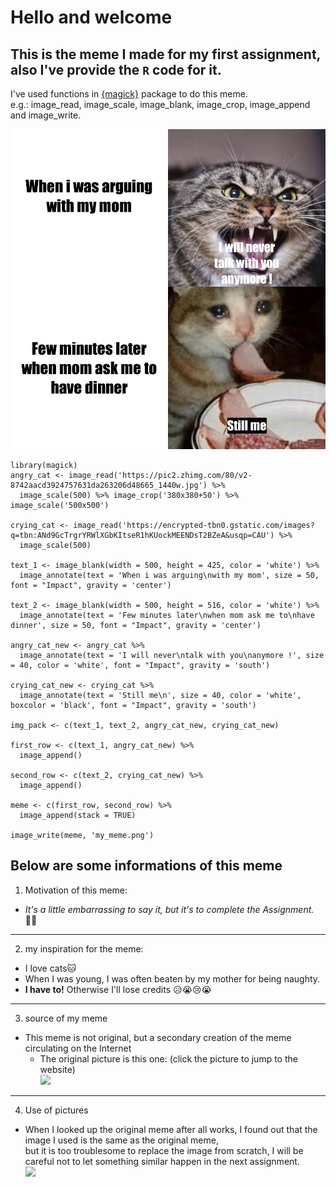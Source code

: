 # Hello and welcome

## This is the meme I made for my first assignment, also I've provide the `R` code for it.

I've used functions in [{magick}](https://cran.r-project.org/web/packages/magick/vignettes/intro.html) package to do this meme.  
e.g.: image_read, image_scale, image_blank, image_crop, image_append and image_write.

![meme](my_meme.png)

```
library(magick)
angry_cat <- image_read('https://pic2.zhimg.com/80/v2-8742aacd3924757631da263206d48665_1440w.jpg') %>%
  image_scale(500) %>% image_crop('380x380+50') %>% image_scale('500x500')
  
crying_cat <- image_read('https://encrypted-tbn0.gstatic.com/images?q=tbn:ANd9GcTrgrYRWlXGbKItseR1hKUockMEENDsT2BZeA&usqp=CAU') %>%
  image_scale(500)

text_1 <- image_blank(width = 500, height = 425, color = 'white') %>%
  image_annotate(text = 'When i was arguing\nwith my mom', size = 50, font = "Impact", gravity = 'center')

text_2 <- image_blank(width = 500, height = 516, color = 'white') %>%
  image_annotate(text = 'Few minutes later\nwhen mom ask me to\nhave dinner', size = 50, font = "Impact", gravity = 'center')

angry_cat_new <- angry_cat %>%
  image_annotate(text = 'I will never\ntalk with you\nanymore !', size = 40, color = 'white', font = "Impact", gravity = 'south')

crying_cat_new <- crying_cat %>%
  image_annotate(text = 'Still me\n', size = 40, color = 'white', boxcolor = 'black', font = "Impact", gravity = 'south')

img_pack <- c(text_1, text_2, angry_cat_new, crying_cat_new)

first_row <- c(text_1, angry_cat_new) %>%
  image_append()
  
second_row <- c(text_2, crying_cat_new) %>%
  image_append()

meme <- c(first_row, second_row) %>%
  image_append(stack = TRUE)

image_write(meme, 'my_meme.png')

```


## Below are some informations of this meme
1. Motivation of this meme:
- *It's a little embarrassing to say it, but it's to complete the Assignment.* 🤷‍♂️

___  

2. my inspiration for the meme:
- I love cats🐱
- When I was young, I was often beaten by my mother for being naughty.
- **I have to!** Otherwise I'll lose credits 😥😭😢😭  
___  

3. source of my meme
- This meme is not original, but a secondary creation of the meme circulating on the Internet
  - The original picture is this one: (click the picture to jump to the website)  
  [<img src="https://i.redd.it/qplfk2eowfd11.jpg" width="400">](https://www.reddit.com/r/memes/comments/93n2y5/moms_hits_and_call_for_dinner/)
___  

4. Use of pictures
- When I looked up the original meme after all works, I found out that the image I used is the same as the original meme,   
 but it is too troublesome to replace the image from scratch, I will be careful not to let something similar happen in the next assignment.  
 ![](https://encrypted-tbn0.gstatic.com/images?q=tbn:ANd9GcT2ui-iGRyxyp-wWhCPgNTS1GHz8TJIKYtM1Q&usqp=CAU)
